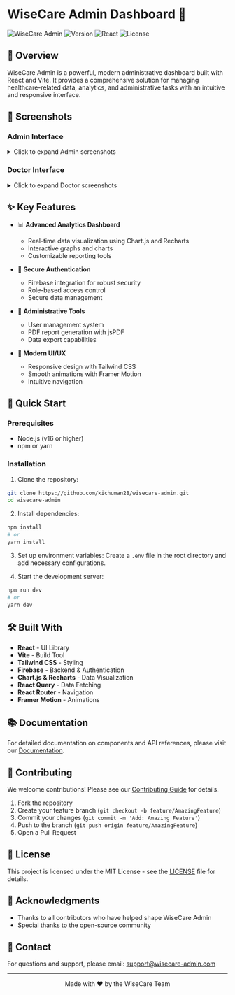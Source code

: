 # WiseCare Admin Dashboard 🚀

![WiseCare Admin](https://img.shields.io/badge/WiseCare-Admin-blue)
![Version](https://img.shields.io/badge/version-1.0.0-green)
![React](https://img.shields.io/badge/React-19.0.0-61DAFB)
![License](https://img.shields.io/badge/license-MIT-blue)

## 🌟 Overview

WiseCare Admin is a powerful, modern administrative dashboard built with React and Vite. It provides a comprehensive solution for managing healthcare-related data, analytics, and administrative tasks with an intuitive and responsive interface.

## 📸 Screenshots

### Admin Interface

<details>
<summary>Click to expand Admin screenshots</summary>

#### Dashboard
![Admin Dashboard](screenshots/admin/dashboard.png)

#### Login Screen
![Admin Login](screenshots/admin/admin%20login%20screen.png)

#### User Management
![Users](screenshots/admin/Users.png)

#### Services Management
![Services](screenshots/admin/services.png)

#### Consultation Booking
![Consultation Booking](screenshots/admin/consulation%20booking.png)

#### Reports
![Reports](screenshots/admin/Reports.png)

#### SOS Screen
![SOS Screen](screenshots/admin/sos%20screen.png)

#### Settings
![Settings](screenshots/admin/settings.png)

</details>

### Doctor Interface

<details>
<summary>Click to expand Doctor screenshots</summary>

#### Dashboard
![Doctor Dashboard](screenshots/doctor/dashboard.png)

#### Login Screen
![Doctor Login](screenshots/doctor/doctor%20login%20screen.png)

#### Appointments
![Appointments](screenshots/doctor/appointment.png)

#### Patients
![Patients](screenshots/doctor/patients.png)

#### Consultations
![Consultations](screenshots/doctor/consunlations%20.png)

#### Medical Records
![Medical Records](screenshots/doctor/medical%20records.png)

#### Messages
![Messages](screenshots/doctor/messages.png)

#### Settings
![Settings](screenshots/doctor/settings.png)

</details>

## ✨ Key Features

- 📊 **Advanced Analytics Dashboard**
  - Real-time data visualization using Chart.js and Recharts
  - Interactive graphs and charts
  - Customizable reporting tools

- 🔐 **Secure Authentication**
  - Firebase integration for robust security
  - Role-based access control
  - Secure data management

- 💼 **Administrative Tools**
  - User management system
  - PDF report generation with jsPDF
  - Data export capabilities

- 🎨 **Modern UI/UX**
  - Responsive design with Tailwind CSS
  - Smooth animations with Framer Motion
  - Intuitive navigation

## 🚀 Quick Start

### Prerequisites

- Node.js (v16 or higher)
- npm or yarn

### Installation

1. Clone the repository:
```bash
git clone https://github.com/kichuman28/wisecare-admin.git
cd wisecare-admin
```

2. Install dependencies:
```bash
npm install
# or
yarn install
```

3. Set up environment variables:
Create a `.env` file in the root directory and add necessary configurations.

4. Start the development server:
```bash
npm run dev
# or
yarn dev
```

## 🛠️ Built With

- **React** - UI Library
- **Vite** - Build Tool
- **Tailwind CSS** - Styling
- **Firebase** - Backend & Authentication
- **Chart.js & Recharts** - Data Visualization
- **React Query** - Data Fetching
- **React Router** - Navigation
- **Framer Motion** - Animations

## 📚 Documentation

For detailed documentation on components and API references, please visit our [Documentation](docs/README.md).

## 🤝 Contributing

We welcome contributions! Please see our [Contributing Guide](CONTRIBUTING.md) for details.

1. Fork the repository
2. Create your feature branch (`git checkout -b feature/AmazingFeature`)
3. Commit your changes (`git commit -m 'Add: Amazing Feature'`)
4. Push to the branch (`git push origin feature/AmazingFeature`)
5. Open a Pull Request

## 📝 License

This project is licensed under the MIT License - see the [LICENSE](LICENSE) file for details.

## 🙏 Acknowledgments

- Thanks to all contributors who have helped shape WiseCare Admin
- Special thanks to the open-source community

## 📧 Contact

For questions and support, please email: support@wisecare-admin.com

---

<div align="center">
Made with ❤️ by the WiseCare Team
</div>
